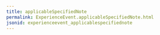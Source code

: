 ```yaml
---
title: applicableSpecifiedNote
permalink: ExperienceEvent.applicableSpecifiedNote.html
jsonid: experienceevent_applicablespecifiednote
---
```

